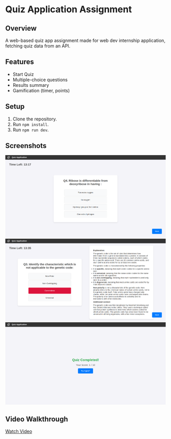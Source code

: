 # Quiz Application Assignment

## Overview
A web-based quiz app assignment made for web dev internship application, fetching quiz data from an API.

## Features
- Start Quiz
- Multiple-choice questions
- Results summary
- Gamification (timer, points)

## Setup
1. Clone the repository.
2. Run `npm install`.
3. Run `npm run dev`.

## Screenshots
![Quiz Question](screenshots/question.png)
![Quiz Answer](screenshots/answer.png)
![Quiz Summary](screenshots/summary.png)

## Video Walkthrough
[Watch Video](quiz-app-video.mp4)